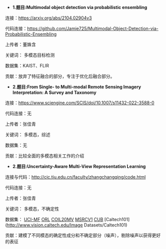 
- **1.题目:Multimodal object detection via probabilistic ensembling**

连接：https://arxiv.org/abs/2104.02904v3

代码连接：https://github.com/Jamie725/Multimodal-Object-Detection-via-Probabilistic-Ensembling

上传者：董姝含

关键词： 多模态目标检测

数据集：KAIST、FLIR

贡献：放弃了特征融合的部分，专注于优化后融合部分。




- **2.题目:From Single- to Multi-modal Remote Sensing Imagery Interpretation: A Survey and Taxonomy**

连接：https://www.sciengine.com/SCIS/doi/10.1007/s11432-022-3588-0

代码连接：无

上传者：张佳青

关键词： 多模态，综述

数据集：无

贡献：比较全面的多模态相关工作的介绍




- **2.题目:Uncertainty-Aware Multi-View Representation Learning**

连接与代码：http://cic.tju.edu.cn/faculty/zhangchangqing/code.html

代码连接：无

上传者：张佳青

关键词： 多模态，不确定性

数据集：
[UCI-MF](https://archive.ics.uci.edu/ml/datasets/Multiple+Features) 
[ORL](http://www.cl.cam.ac.uk/research/dtg/attarchive/facedatabase.html) 
[COIL20MV](http://www.cs.columbia.edu/CAVE/software/softlib/)
[MSRCV1](http://www.vision.caltech.edu/visipedia/CUB-200.html)
[CUB](https://radimrehurek.com/gensim/models/doc2vec.html)
[Caltech101](http://www.vision.caltech.edu/Image Datasets/Caltech101)

贡献：建模了不同模态的确定性成分和不确定部分（噪声），剔除噪声以获得更好的表征
